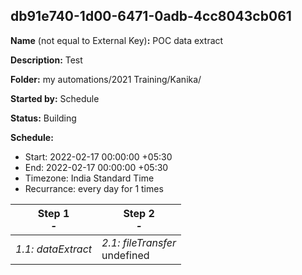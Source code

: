 ## db91e740-1d00-6471-0adb-4cc8043cb061

**Name** (not equal to External Key)**:** POC data extract

**Description:** Test

**Folder:** my automations/2021 Training/Kanika/

**Started by:** Schedule

**Status:** Building

**Schedule:**

* Start: 2022-02-17 00:00:00 +05:30
* End: 2022-02-17 00:00:00 +05:30
* Timezone:  India Standard Time
* Recurrance: every  day for 1 times

| Step 1<br>_-_ | Step 2<br>_-_ |
| --- | --- |
| _1.1: dataExtract_<br> | _2.1: fileTransfer_<br>undefined |
